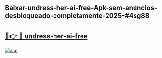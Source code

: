## Baixar-undress-her-ai-free-Apk-sem-anúncios-desbloqueado-completamente-2025-#4sg88

# <h2><a href="https://ainizakaria.my?title=undress-her-ai-free&ref=20M">🔗👉 🔴 undress-her-ai-free</a></h2>

[![acn](https://github.com/user-attachments/assets/0f9c940e-d8b0-45ae-aac7-cd30a18b3e1c)](https://ainizakaria.my?title=undress-her-ai-free&ref=20M)

